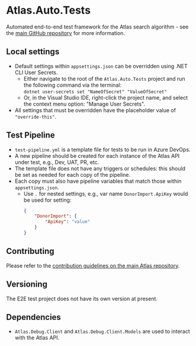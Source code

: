 # Atlas.Auto.Tests
Automated end-to-end test framework for the Atlas search algorithm - see the [main GitHub repository](http://github.com/Anthony-Nolan/Atlas?tab=readme-ov-file#atlas---donor-search-algorithm-as-a-service) for more information.

## Local settings
- Default settings within `appsettings.json` can be overridden using .NET CLI User Secrets.
  - Either navigate to the root of the `Atlas.Auto.Tests` project and run the following command via the terminal:  
```dotnet user-secrets set "NameOfSecret" "ValueOfSecret"```
  - Or, in the Visual Studio IDE, right-click the project name, and select the context menu option: "Manage User Secrets".
- All settings that must be overridden have the placeholder value of `"override-this"`.

## Test Pipeline
- `test-pipeline.yml` is a template file for tests to be run in Azure DevOps.
- A new pipeline should be created for each instance of the Atlas API under test, e.g., Dev, UAT, PR, etc.
- The template file does not have any triggers or schedules: this should be set as needed for each copy of the pipeline.
- Each copy must also have pipeline variables that match those within `appsettings.json`.
  - Use `.` for nested settings, e.g., var name `DonorImport.ApiKey` would be used for setting:
	```json
	{
		"DonorImport": { 
			"ApiKey": "value" 
		}
	}
	```

## Contributing
Please refer to the [contribution guidelines on the main Atlas repository](https://github.com/Anthony-Nolan/Atlas/blob/master/README_Contribution_Versioning.md).

## Versioning
The E2E test project does not have its own version at present.

## Dependencies
- `Atlas.Debug.Client` and `Atlas.Debug.Client.Models` are used to interact with the Atlas API.